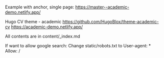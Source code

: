
Example with anchor, single page:
https://master--academic-demo.netlify.app/

Hugo CV theme - academic
https://github.com/HugoBlox/theme-academic-cv
https://academic-demo.netlify.app/

All contents are in content/_index.md

If want to allow google search:
Change static/robots.txt to 
User-agent: *
Allow: /
